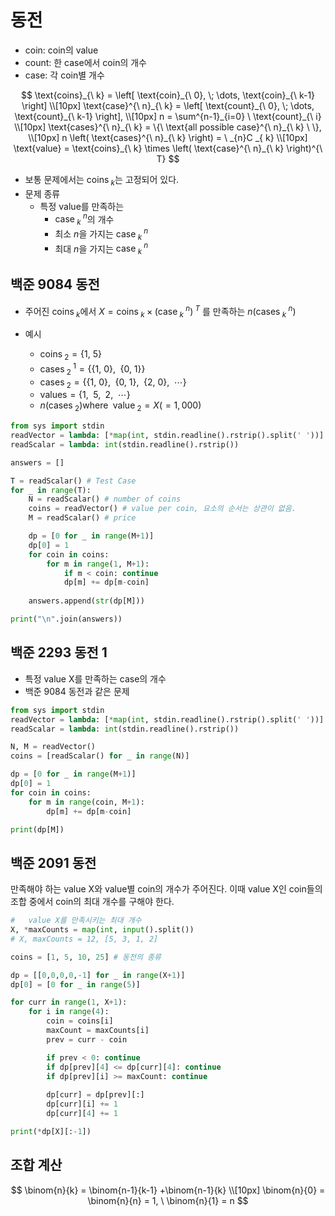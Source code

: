 #   동전

*   coin: coin의 value
*   count: 한 case에서 coin의 개수
*   case: 각 coin별 개수

$$
\text{coins}_{\ k} = \left[ \text{coin}_{\ 0}, \; \dots, \text{coin}_{\ k-1} \right]
\\[10px]
\text{case}^{\ n}_{\ k} = \left[ \text{count}_{\ 0}, \; \dots, \text{count}_{\ k-1} \right],
\\[10px]
n = \sum^{n-1}_{i=0} \ \text{count}_{\ i}
\\[10px]
\text{cases}^{\ n}_{\ k} = \{\ \text{all possible case}^{\ n}_{\ k} \ \},
\\[10px]
n \left( \text{cases}^{\ n}_{\ k} \right) = \ _{n}C _{ k}
\\[10px]
\text{value} = \text{coins}_{\ k} \times \left( \text{case}^{\ n}_{\ k} \right)^{\ T}
$$

*   보통 문제에서는 $\text{coins}_{\ k}$는 고정되어 있다.
*   문제 종류
    *   특정 $\text{value}$를 만족하는
        *   $\text{case}^{\ n}_{\ k}$의 개수
        *   최소 $n$을 가지는 $\text{case}^{\ n}_{\ k}$
        *   최대 $n$을 가지는 $\text{case}^{\ n}_{\ k}$

##  백준 9084 동전
*   주어진 $\text{coins}_{\ k}$에서 $X = \text{coins}_{\ k} \times \left( \text{case}^{\ n}_{\ k} \right)^{\ T}$ 를 만족하는 $n \left( \text{cases}^{\ n}_{\ k} \right)$

*   예시
    *   $\text{coins}_{\ 2} = \left\{1, \ 5 \right\}$
    *   $\text{cases}^{\ 1}_{\ 2} = \left\{ \left\{1, \ 0 \right\}, \;\ \left\{0, \ 1 \right\} \right\}$
    *   $\text{cases}_{\ 2} = \left\{ \left\{1, \ 0 \right\}, \;\ \left\{0, \ 1 \right\}, \;\ \left\{2, \ 0 \right\}, \;\ \cdots \right\}$
    *   $\text{values}= \left\{  1, \;\ 5, \;\ 2, \;\ \cdots \right\}$
    *   $n \left(  \text{cases}_{\ 2} \right) \text{where} \;\ \text{value}_{\ 2} = X(= 1,000)$

```py
from sys import stdin
readVector = lambda: [*map(int, stdin.readline().rstrip().split(' '))]
readScalar = lambda: int(stdin.readline().rstrip())

answers = []

T = readScalar() # Test Case
for _ in range(T):
    N = readScalar() # number of coins
    coins = readVector() # value per coin, 요소의 순서는 상관이 없음.
    M = readScalar() # price

    dp = [0 for _ in range(M+1)]
    dp[0] = 1
    for coin in coins:
        for m in range(1, M+1):
            if m < coin: continue
            dp[m] += dp[m-coin]
    
    answers.append(str(dp[M]))

print("\n".join(answers))
```

##  백준 2293 동전 1
*   특정 value X를 만족하는 case의 개수
*   백준 9084 동전과 같은 문제

```py
from sys import stdin
readVector = lambda: [*map(int, stdin.readline().rstrip().split(' '))]
readScalar = lambda: int(stdin.readline().rstrip())

N, M = readVector()
coins = [readScalar() for _ in range(N)]

dp = [0 for _ in range(M+1)]
dp[0] = 1
for coin in coins:
    for m in range(coin, M+1):
        dp[m] += dp[m-coin]

print(dp[M])
```

##  백준 2091 동전
만족해야 하는 value X와 value별 coin의 개수가 주어진다.
이때 value X인 coin들의 조합 중에서 coin의 최대 개수를 구해야 한다.

```py
#   value X를 만족시키는 최대 개수
X, *maxCounts = map(int, input().split())
# X, maxCounts = 12, [5, 3, 1, 2]

coins = [1, 5, 10, 25] # 동전의 종류

dp = [[0,0,0,0,-1] for _ in range(X+1)]
dp[0] = [0 for _ in range(5)]

for curr in range(1, X+1):
    for i in range(4):
        coin = coins[i]
        maxCount = maxCounts[i]
        prev = curr - coin

        if prev < 0: continue
        if dp[prev][4] <= dp[curr][4]: continue
        if dp[prev][i] >= maxCount: continue
        
        dp[curr] = dp[prev][:]
        dp[curr][i] += 1
        dp[curr][4] += 1

print(*dp[X][:-1])
```

##  조합 계산
$$
\binom{n}{k} = \binom{n-1}{k-1} +\binom{n-1}{k}
\\[10px]
\binom{n}{0} = \binom{n}{n} = 1, \ \binom{n}{1} = n
$$

